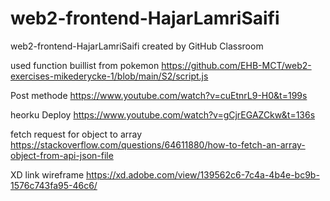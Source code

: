 # web2-frontend-HajarLamriSaifi
web2-frontend-HajarLamriSaifi created by GitHub Classroom

used function buillist from pokemon 
https://github.com/EHB-MCT/web2-exercises-mikederycke-1/blob/main/S2/script.js


Post methode 
https://www.youtube.com/watch?v=cuEtnrL9-H0&t=199s

heorku Deploy
https://www.youtube.com/watch?v=gCjrEGAZCkw&t=136s

fetch request for object to array 
https://stackoverflow.com/questions/64611880/how-to-fetch-an-array-object-from-api-json-file

XD link wireframe
https://xd.adobe.com/view/139562c6-7c4a-4b4e-bc9b-1576c743fa95-46c6/
